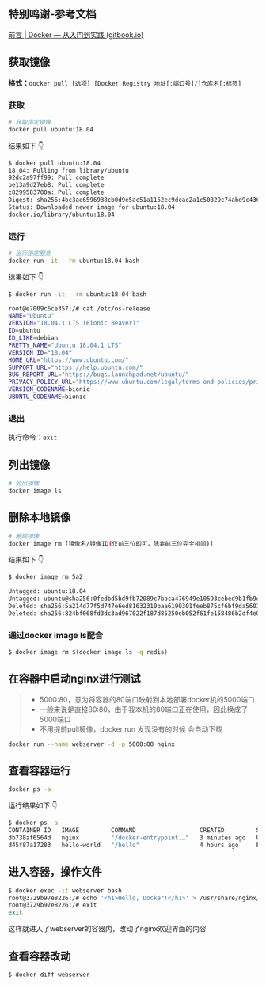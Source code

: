 ## 特别鸣谢-参考文档

[前言 | Docker — 从入门到实践 (gitbook.io)](https://yeasy.gitbook.io/docker_practice)



## 获取镜像

**格式：**`docker pull [选项] [Docker Registry 地址[:端口号]/]仓库名[:标签]`

### 获取

```bash
# 获取指定镜像
docker pull ubuntu:18.04
```

结果如下 👇

```bash
$ docker pull ubuntu:18.04
18.04: Pulling from library/ubuntu
92dc2a97ff99: Pull complete
be13a9d27eb8: Pull complete
c8299583700a: Pull complete
Digest: sha256:4bc3ae6596938cb0d9e5ac51a1152ec9dcac2a1c50829c74abd9c4361e321b26
Status: Downloaded newer image for ubuntu:18.04
docker.io/library/ubuntu:18.04
```



### 运行

```bash
# 运行指定服务
docker run -it --rm ubuntu:18.04 bash
```

结果如下 👇

```bash
$ docker run -it --rm ubuntu:18.04 bash

root@e7009c6ce357:/# cat /etc/os-release
NAME="Ubuntu"
VERSION="18.04.1 LTS (Bionic Beaver)"
ID=ubuntu
ID_LIKE=debian
PRETTY_NAME="Ubuntu 18.04.1 LTS"
VERSION_ID="18.04"
HOME_URL="https://www.ubuntu.com/"
SUPPORT_URL="https://help.ubuntu.com/"
BUG_REPORT_URL="https://bugs.launchpad.net/ubuntu/"
PRIVACY_POLICY_URL="https://www.ubuntu.com/legal/terms-and-policies/privacy-policy"
VERSION_CODENAME=bionic
UBUNTU_CODENAME=bionic
```



### 退出

执行命令：`exit`



## 列出镜像

```bash
# 列出镜像
docker image ls
```



## 删除本地镜像

```bash
# 删除镜像
docker image rm [镜像名/镜像ID(仅前三位即可，除非前三位完全相同)]
```

结果如下 👇

```bash
$ docker image rm 5a2

Untagged: ubuntu:18.04
Untagged: ubuntu@sha256:0fedbd5bd9fb72089c7bbca476949e10593cebed9b1fb9edf5b79dbbacddd7d6
Deleted: sha256:5a214d77f5d747e6ed81632310baa6190301feeb875cf6bf9da560108fa09972
Deleted: sha256:824bf068fd3dc3ad967022f187d85250eb052f61fe158486b2df4e002f6f984e
```



### 通过docker image ls配合

```bash
$ docker image rm $(docker image ls -q redis)
```



## 在容器中启动nginx进行测试

> - 5000:80，意为将容器的80端口映射到本地部署docker机的5000端口
> - 一般来说是直接80:80，由于我本机的80端口正在使用，因此换成了5000端口
> - 不用提前pull镜像，docker run 发现没有的时候 会自动下载

```bash
docker run --name webserver -d -p 5000:80 nginx
```



## 查看容器运行

```bash
docker ps -a
```

运行结果如下 👇

```bash
$ docker ps -a
CONTAINER ID   IMAGE         COMMAND                  CREATED         STATUS                   PORTS                  NAMES
db738af6564d   nginx         "/docker-entrypoint.…"   3 minutes ago   Up 3 minutes             0.0.0.0:5000->80/tcp   webserver
d45f87a17283   hello-world   "/hello"                 4 hours ago     Exited (0) 4 hours ago                          silly_boyd
```



## 进入容器，操作文件

```bash
$ docker exec -it webserver bash
root@3729b97e8226:/# echo '<h1>Hello, Docker!</h1>' > /usr/share/nginx/html/index.html
root@3729b97e8226:/# exit
exit
```

这样就进入了webserver的容器内，改动了nginx欢迎界面的内容



## 查看容器改动

```bash
$ docker diff webserver
```

